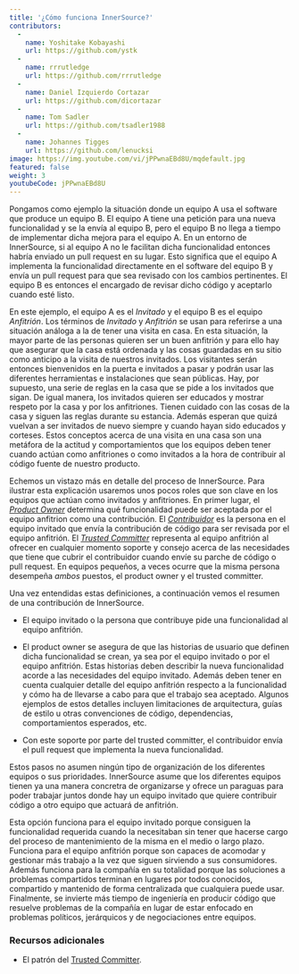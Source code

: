 ```yaml
---
title: '¿Cómo funciona InnerSource?'
contributors:
  - 
    name: Yoshitake Kobayashi
    url: https://github.com/ystk
  - 
    name: rrrutledge
    url: https://github.com/rrrutledge
  - 
    name: Daniel Izquierdo Cortazar
    url: https://github.com/dicortazar
  - 
    name: Tom Sadler
    url: https://github.com/tsadler1988
  - 
    name: Johannes Tigges
    url: https://github.com/lenucksi
image: https://img.youtube.com/vi/jPPwnaEBd8U/mqdefault.jpg
featured: false
weight: 3
youtubeCode: jPPwnaEBd8U
---
```


<div class="paragraph">
<p>Pongamos como ejemplo la situación donde un equipo A usa el software que produce un equipo B.
El equipo A tiene una petición para una nueva funcionalidad y se la envía al equipo B, pero el equipo B no llega a tiempo de implementar dicha mejora para el equipo A.
En un entorno de InnerSource, si al equipo A no le facilitan dicha funcionalidad entonces habría enviado un pull request en su lugar.
Esto significa que el equipo A implementa la funcionalidad directamente en el software del equipo B y envía un pull request para que sea revisado con los cambios pertinentes.
El equipo B es entonces el encargado de revisar dicho código y aceptarlo cuando esté listo.</p>
</div>
<div class="paragraph">
<p>En este ejemplo, el equipo A es el <em>Invitado</em> y el equipo B es el equipo <em>Anfitrión</em>.
Los términos de <em>Invitado</em> y <em>Anfitrión</em> se usan para referirse a una situación análoga a la de tener una visita en casa.
En esta situación, la mayor parte de las personas quieren ser un buen anfitrión y para ello hay que asegurar que la casa está ordenada y las cosas guardadas en su sitio como anticipo a la visita de nuestros invitados. Los visitantes serán entonces bienvenidos en la puerta e invitados a pasar y podrán usar las diferentes herramientas e instalaciones que sean públicas.
Hay, por supuesto, una serie de reglas en la casa que se pide a los invitados que sigan.
De igual manera, los invitados quieren ser educados y mostrar respeto por la casa y por los anfitriones. Tienen cuidado con las cosas de la casa y siguen las reglas durante su estancia. Además esperan que quizá vuelvan a ser invitados de nuevo siempre y cuando hayan sido educados y corteses.
Estos conceptos acerca de una visita en una casa son una metáfora de la actitud  y comportamientos que los equipos deben tener cuando actúan como anfitriones o como invitados a la hora de contribuir al código fuente de nuestro producto.</p>
</div>
<div class="paragraph">
<p>Echemos un vistazo más en detalle del proceso de InnerSource.
Para ilustrar esta explicación usaremos unos pocos roles que son clave en los equipos que actúan como invitados y anfitriones.
En primer lugar, el <a href="https://innersourcecommons.org/learn/learning-path/product-owner"><em>Product Owner</em></a> determina qué funcionalidad puede ser aceptada por el equipo anfitrion como una contribución.
El <a href="https://innersourcecommons.org/learn/learning-path/contributor"><em>Contribuidor</em></a> es la persona en el equipo invitado que envía la contribución de código para ser revisada por el equipo anfitrión.
El <a href="https://innersourcecommons.org/learn/learning-path/trusted-committer"><em>Trusted Committer</em></a> representa al equipo anfitrión al ofrecer en cualquier momento soporte y consejo acerca de las necesidades que tiene que cubrir el contribuidor cuando envíe su parche de código o pull request.
En equipos pequeños, a veces ocurre que la misma persona desempeña <em>ambos</em> puestos, el product owner y el trusted committer.</p>
</div>
<div class="paragraph">
<p>Una vez entendidas estas definiciones, a continuación vemos el resumen de una contribución de InnerSource.</p>
</div>
<div class="ulist">
<ul>
<li>
<p>El equipo invitado o la persona que contribuye pide una funcionalidad al equipo anfitrión.</p>
</li>
<li>
<p>El product owner se asegura de que las historias de usuario que definen dicha funcionalidad se crean, ya sea por el equipo invitado o por el equipo anfitrión.
Estas historias deben describir la nueva funcionalidad acorde a las necesidades del equipo invitado.
Además deben tener en cuenta cualquier detalle del equipo anfitrión respecto a la funcionalidad y cómo ha de llevarse a cabo para que el trabajo sea aceptado.
Algunos ejemplos de estos detalles incluyen limitaciones de arquitectura, guías de estilo u otras convenciones de código, dependencias, comportamientos esperados, etc.</p>
</li>
<li>
<p>Con este soporte por parte del trusted committer, el contribuidor envía el pull request que implementa la nueva funcionalidad.</p>
</li>
</ul>
</div>
<div class="paragraph">
<p>Estos pasos no asumen ningún tipo de organización de los diferentes equipos o sus prioridades. InnerSource asume que los diferentes equipos tienen ya una manera concretra de organizarse y ofrece un paraguas para poder trabajar juntos donde hay un equipo invitado que quiere contribuir código a otro equipo que actuará de anfitrión.</p>
</div>
<div class="paragraph">
<p>Esta opción funciona para el equipo invitado porque consiguen la funcionalidad requerida cuando la necesitaban sin tener que hacerse cargo del proceso de mantenimiento de la misma en el medio o largo plazo.
Funciona para el equipo anfitrión porque son capaces de acomodar y gestionar más trabajo a la vez que siguen sirviendo a sus consumidores.
Además funciona para la compañía en su totalidad porque las soluciones a problemas compartidos terminan en lugares por todos conocidos, compartido y mantenido de forma centralizada que cualquiera puede usar.
Finalmente, se invierte más tiempo de ingeniería en producir código que resuelve problemas de la compañía en lugar de estar enfocado en problemas políticos, jerárquicos y de negociaciones entre equipos.</p>
</div>
<div class="sect2">
<h3 id="_recursos_adicionales">Recursos adicionales</h3>
<div class="ulist">
<ul>
<li>
<p>El patrón del <a href="https://github.com/InnerSourceCommons/InnerSourcePatterns/blob/master/patterns/2-structured/trusted-committer.md">Trusted Committer</a>.</p>
</li>
</ul>
</div>
</div>
<!--- This file autogenerated from https://github.com/InnerSourceCommons/InnerSourceLearningPath/blob/main/scripts -->